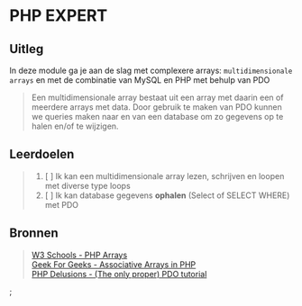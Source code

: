 # PHP EXPERT

## Uitleg

In deze module ga je aan de slag met complexere arrays: `multidimensionale arrays` en met de combinatie van MySQL en PHP met behulp van PDO

> Een multidimensionale array bestaat uit een array met daarin een of meerdere arrays met data.
> Door gebruik te maken van PDO kunnen we queries maken naar en van een database om zo gegevens op te halen en/of te wijzigen. 

## Leerdoelen

> 1. [ ] Ik kan een multidimensionale array lezen, schrijven en loopen met diverse type loops
> 1. [ ] Ik kan database gegevens __ophalen__ (Select of SELECT WHERE) met PDO

## Bronnen

> [W3 Schools - PHP Arrays](https://www.w3schools.com/php/php_arrays_associative.asp)  
> [Geek For Geeks - Associative Arrays in PHP](https://www.geeksforgeeks.org/associative-arrays-in-php/)  
>[PHP Delusions - (The only proper) PDO tutorial](https://phpdelusions.net/pdo)  

;